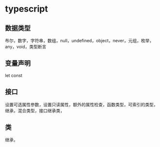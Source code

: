 # typescript
## 数据类型
布尔，数字，字符串，数组，null，undefined，object，never，元组，枚举，any，void，类型断言
## 变量声明
let const
## 接口
设置可选属性参数，设置只读属性，额外的属性检查，函数类型，可索引的类型，
继承，混合类型，接口继承类，
## 类
继承，